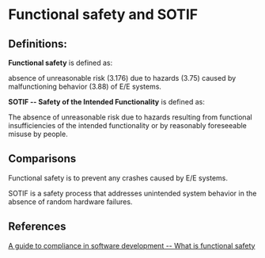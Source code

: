 # Functional safety and SOTIF

## Definitions:

**Functional safety** is defined as:

absence of unreasonable risk \(3.176\) due to hazards \(3.75\) caused by malfunctioning behavior \(3.88\) of E/E systems.

**SOTIF -- Safety of the Intended Functionality** is defined as:

The absence of unreasonable risk due to hazards resulting from functional insufficiencies of the intended functionality or by reasonably foreseeable misuse by people.

## Comparisons

Functional safety is to prevent any crashes caused by E/E systems. 



SOTIF is a safety process that addresses unintended system behavior in the absence of random hardware failures.





## References

[A guide to compliance in software development -- What is functional safety](https://www.perforce.com/resources/qac/what-is-functional-safety)

